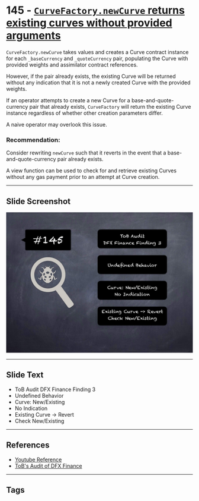
# 145 - [`CurveFactory.newCurve` returns existing curves without provided arguments](./`CurveFactory.newCurve`%20returns%20existing%20curves%20without%20provided%20arguments.md)

`CurveFactory.newCurve` takes values and creates a Curve contract instance for each `_baseCurrency` and `_quoteCurrency` pair, populating the Curve with provided weights and assimilator contract references. 

However, if the pair already exists, the existing Curve will be returned without any indication that it is not a newly created Curve with the provided weights. 

If an operator attempts to create a new Curve for a base-and-quote-currency pair that already exists, `CurveFactory` will return the existing Curve instance regardless of whether other creation parameters differ. 

A naive operator may overlook this issue.


### Recommendation:
Consider rewriting `newCurve` such that it reverts in the event that a base-and-quote-currency pair already exists. 

A view function can be used to check for and retrieve existing Curves without any gas payment prior to an attempt at Curve creation.
___
## Slide Screenshot
![145.jpg](../../images/8.%20Audit%20Findings%20201/145.jpg)
___
## Slide Text
- ToB Audit DFX Finance Finding 3
- Undefined Behavior
- Curve: New/Existing
- No Indication
- Existing Curve -> Revert
- Check New/Existing
___
## References
- [Youtube Reference](https://youtu.be/zAzNDwu23UI?t=255)
- [ToB's Audit of DFX Finance](https://github.com/dfx-finance/protocol/blob/main/audits/2021-05-03-Trail_of_Bits.pdf)
___
## Tags

